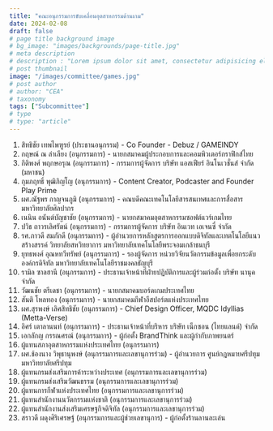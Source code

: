 ```yaml
---
title: "คณะอนุกรรมการขับเคลื่อนอุตสาหกรรมด้านเกม"
date: 2024-02-08
draft: false
# page title background image
# bg_image: "images/backgrounds/page-title.jpg"
# meta description
# description : "Lorem ipsum dolor sit amet, consectetur adipisicing elit, sed do eiusmod tempor incididunt ut labore. dolore magna aliqua. Ut enim ad minim veniam, quis nostrud."
# post thumbnail
image: "/images/committee/games.jpg"
# post author
# author: "CEA"
# taxonomy
tags: ["Subcommittee"]
# type
# type: "article"
---
```


<style>
  td, th { border: none!important; }
</style>

1. สิทธิชัย เทพไพฑูรย์ (ประธานอนุกรรม) - Co Founder - Debuz / GAMEINDY
2. กฤษณ์ ณ ลำเลียง (อนุกรรมการ) - นายกสมาคมผู้ประกอบการและคอมพิวเตอร์กราฟิกส์ไทย
3. กิติพงศ์ พฤกษอรุณ (อนุกรรมการ) - กรรมการผู้จัดการ บริษัท แอสเฟียร์ อินโนเวชั่นส์ จำกัด (มหาชน)
4. กุมภฤทธิ์ พุฒิภิญโญ (อนุกรรมการ) - Content Creator, Podcaster and Founder Play Prime
5. ผศ.ณัฐพร กาญจนภูมิ (อนุกรรมการ)  - คณบดีคณะเทคโนโลยีสารสนเทศและการสื่อสาร มหาวิทยาลัยศิลปากร
6. เนนิน อนันต์บัญชาชัย (อนุกรรมการ) - นายกสมาคมอุตสาหกรรมซอฟต์แวร์เกมไทย
7. ปวิธ ถาวรเลิศรัตน์ (อนุกรรมการ) - กรรมการผู้จัดการ บริษัท อินเวท เอเจนซี่ จำกัด
8. รศ.ภาวดี สมภักดี (อนุกรรมการ) - ผู้อำนวยการหลักสูตรการออกแบบดิจิทัลและเทตโนโลยีแนวสร้างสรรค์ วิทยาลัยสหวิทยาการ มหาวิทยาลัยเทคโนโลยีพระจอมเกล้าธนบุรี
9. ยุทธพงศ์ อุณหทวีทรัพย์ (อนุกรรมการ) - รองผู้จัดการ หน่วยวิจัยนวัตกรรมข้อมูลเพื่อยกระดับองค์กรดิจิทัล มหาวิทยาลัยเทคโนโลยีราชมงคลธัญบุรี
10. รามิล ซาลฮานี (อนุกรรมการ) - ประธานเจ้าหน้าที่ฝ่ายปฏิบัติการและผู้ร่วมก่อตั้ง บริษัท นานุค จำกัด
11. วัฒนชัย ตรีเดชา (อนุกรรมการ) - นายกสมาคมบอร์ดเกมประเทศไทย
12. สันติ โหลทอง (อนุกรรมการ) - นายกสมาคมกีฬาอีสปอร์ตแห่งประเทศไทย
13. ผศ.สุรพงษ์ เลิศสิทธิชัย (อนุกรรมการ) - Chief Design Officer, MQDC Idyllias (Metta-Verse)
14. อิศร์ เตาลานนท์ (อนุกรรมการ) - ประธานเจ้าหน้าที่บริหาร บริษัท เน็กซอน (ไทยแลนด์) จำกัด
15. เอกลักญ กรรณศรณ์ (อนุกรรมการ) - ผู้ก่อตั้ง BrandThink และผู้กำกับภาพยนตร์
16. ผู้แทนสภาอุตสาหกรรมแห่งประเทศไทย (อนุกรรมการ)
17. ผศ.ช้องนาง วิพุธานุพงษ์ (อนุกรรมการและเลขานุการร่วม) - ผู้อำนวยการ ศูนย์กฎหมายศรีปทุม มหาวิทยาลัยศรีปทุม
18. ผู้แทนกรมส่งเสริมการค้าระหว่างประเทศ (อนุกรรมการและเลขานุการร่วม)
19. ผู้แทนกรมส่งเสริมวัฒนธรรม (อนุกรรมการและเลขานุการร่วม)
20. ผู้แทนการกีฬาแห่งประเทศไทย (อนุกรรมการและเลขานุการร่วม)
21. ผู้แทนสำนักงานนวัตกรรมแห่งชาติ (อนุกรรมการและเลขานุการร่วม)
22. ผู้แทนสำนักงานส่งเสริมเศรษฐกิจดิจิทัล (อนุกรรมการและเลขานุการร่วม)
23. สราวดี ผดุงศิริเศรษฐ์ (อนุกรรมการและผู้ช่วยเลขานุการ) - ผู้ก่อตั้งร้านลานละเล่น